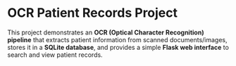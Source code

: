 # OCR Patient Records Project

This project demonstrates an **OCR (Optical Character Recognition) pipeline** that extracts patient information from scanned documents/images, stores it in a **SQLite database**, and provides a simple **Flask web interface** to search and view patient records.


